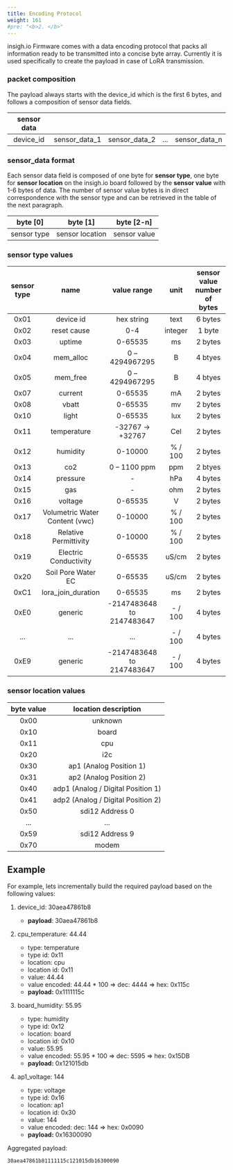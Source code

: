 ```yaml
---
title: Encoding Protocol
weight: 161
#pre: "<b>2. </b>"
---
```


insigh.io Firmware comes with a data encoding protocol that packs all information ready to be transmitted into a concise byte array. Currently it is used specifically to create the payload in case of LoRA transmission.

### packet composition

The payload always starts with the device_id which is the first 6 bytes, and follows a composition of sensor data fields.

| sensor data |               |               |     |               |
| :---------: | :-----------: | :-----------: | :-: | :-----------: |
|  device_id  | sensor_data_1 | sensor_data_2 | ... | sensor_data_n |

### sensor_data format

Each sensor data field is composed of one byte for **sensor type**, one byte for **sensor location** on the insigh.io board followed by the **sensor value** with 1-6 bytes of data. The number of sensor value bytes is in direct correspondence with the sensor type and can be retrieved in the table of the next paragraph.

|  byte [0]   |    byte [1]     |  byte [2-n]  |
| :---------: | :-------------: | :----------: |
| sensor type | sensor location | sensor value |

### sensor type values

| sensor type |              name              |        value range        |  unit   | sensor value number of bytes |
| :---------: | :----------------------------: | :-----------------------: | :-----: | :--------------------------: |
|    0x01     |           device id            |        hex string         |  text   |           6 bytes            |
|    0x02     |          reset cause           |            0-4            | integer |            1 byte            |
|    0x03     |             uptime             |          0-65535          |   ms    |           2 bytes            |
|    0x04     |           mem_alloc            |      0 – 4294967295       |    B    |           4 btyes            |
|    0x05     |            mem_free            |      0 – 4294967295       |    B    |           4 btyes            |
|    0x07     |            current             |          0-65535          |   mA    |           2 bytes            |
|    0x08     |             vbatt              |          0-65535          |   mv    |           2 bytes            |
|    0x10     |             light              |          0-65535          |   lux   |           2 bytes            |
|    0x11     |          temperature           |     -32767 -> +32767      |   Cel   |           2 bytes            |
|    0x12     |            humidity            |          0-10000          | % / 100 |           2 bytes            |
|    0x13     |              co2               |       0 – 1100 ppm        |   ppm   |           2 btyes            |
|    0x14     |            pressure            |             -             |   hPa   |           4 bytes            |
|    0x15     |              gas               |             -             |   ohm   |           2 bytes            |
|    0x16     |            voltage             |          0-65535          |    V    |           2 bytes            |
|    0x17     | Volumetric Water Content (vwc) |          0-10000          | % / 100 |           2 bytes            |
|    0x18     |     Relative Permittivity      |          0-10000          | % / 100 |           2 bytes            |
|    0x19     |     Electric Conductivity      |          0-65535          |  uS/cm  |           2 bytes            |
|    0x20     |       Soil Pore Water EC       |          0-65535          |  uS/cm  |           2 bytes            |
|    0xC1     |       lora_join_duration       |          0-65535          |   ms    |           2 bytes            |
|    0xE0     |            generic             | -2147483648 to 2147483647 | - / 100 |           4 bytes            |
|     ...     |              ...               |            ...            | - / 100 |           4 bytes            |
|    0xE9     |            generic             | -2147483648 to 2147483647 | - / 100 |           4 bytes            |

### sensor location values

| byte value |        location description        |
| :--------: | :--------------------------------: |
|    0x00    |              unknown               |
|    0x10    |               board                |
|    0x11    |                cpu                 |
|    0x20    |                i2c                 |
|    0x30    |      ap1 (Analog Position 1)       |
|    0x31    |      ap2 (Analog Position 2)       |
|    0x40    | adp1 (Analog / Digital Position 1) |
|    0x41    | adp2 (Analog / Digital Position 2) |
|    0x50    |          sdi12 Address 0           |
|    ...     |                ...                 |
|    0x59    |          sdi12 Address 9           |
|    0x70    |               modem                |

## Example

For example, lets incrementally build the required payload based on the following values:

1. device_id: 30aea47861b8

   - **payload**: 30aea47861b8

1. cpu_temperature: 44.44

   - type: temperature
   - type id: 0x11
   - location: cpu
   - location id: 0x11
   - value: 44.44
   - value encoded: 44.44 \* 100 => dec: 4444 => hex: 0x115c
   - **payload:** 0x1111115c

1. board_humidity: 55.95

   - type: humidity
   - type id: 0x12
   - location: board
   - location id: 0x10
   - value: 55.95
   - value encoded: 55.95 \* 100 => dec: 5595 => hex: 0x15DB
   - **payload:** 0x121015db

1. ap1_voltage: 144

   - type: voltage
   - type id: 0x16
   - location: ap1
   - location id: 0x30
   - value: 144
   - value encoded: dec: 144 => hex: 0x0090
   - **payload:** 0x16300090

Aggregated payload:

```
30aea47861b81111115c121015db16300090
```
